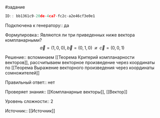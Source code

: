 #задание

```javascript
ID:: bb1361c9-20de-4ca7-fc2c-a2e46cf3e0e1
```

Подключена к генератору:: да

Формулировка:: Являются ли три приведенных ниже вектора компланарными?
$$\vec{a}=(1,0,0), \vec{b}=(0,1,0)~~и~~\vec{c}=(0,0,1)$$

Решение:: вспоминаем [[Теорема Критерий компланарности векторов]], рассчитываем векторное произведение через координаты по [[Теорема Выражение векторного произведения через координаты сомножителей]]

Правильный ответ:: нет

Проверяет знания:: [[Компланарные векторы]], [[Вектор]]

Уровень сложности:: 2

Источник:: [[Источник]]